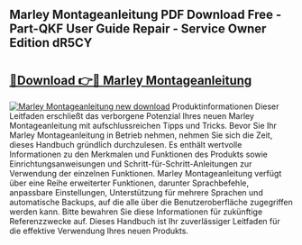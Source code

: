 ## Marley Montageanleitung PDF Download Free - Part-QKF User Guide Repair - Service Owner Edition dR5CY

# <h2><a href="http://df88mz.blite.top/?on=Marley+Montageanleitung">🔗Download 👉🔴 Marley Montageanleitung</a></h2>

[![Marley Montageanleitung new download](https://i.imgur.com/lujVjoI.png)](http://df88mz.blite.top/?on=Marley+Montageanleitung)
Produktinformationen Dieser Leitfaden erschließt das verborgene Potenzial Ihres neuen Marley Montageanleitung mit aufschlussreichen Tipps und Tricks. Bevor Sie Ihr Marley Montageanleitung in Betrieb nehmen, nehmen Sie sich die Zeit, dieses Handbuch gründlich durchzulesen. Es enthält wertvolle Informationen zu den Merkmalen und Funktionen des Produkts sowie Einrichtungsanweisungen und Schritt-für-Schritt-Anleitungen zur Verwendung der einzelnen Funktionen. Marley Montageanleitung verfügt über eine Reihe erweiterter Funktionen, darunter Sprachbefehle, anpassbare Einstellungen, Unterstützung für mehrere Sprachen und automatische Backups, auf die alle über die Benutzeroberfläche zugegriffen werden kann. Bitte bewahren Sie diese Informationen für zukünftige Referenzzwecke auf. Dieses Handbuch ist Ihr zuverlässiger Leitfaden für die effektive Verwendung Ihres neuen Produkts.
